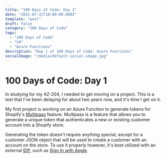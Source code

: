 ```yaml
---
title: "100 Days of Code: Day 1"
date: "2022-07-31T10:00:00.000Z"
template: "post"
draft: false
category: "100 Days of Code"
tags:
  - "100 Days of Code"
  - "C#"
  - "Azure Functions"
description: "Day 1 of 100 Days of Code: Azure Functions"
socialImage: "/media/default-social-image.jpg"
---
```



# 100 Days of Code: Day 1
In studying for my AZ-204, I needed to get moving on a project. This is a test that I've been delaying for about two years now, and it's time I get on it.

My first project is working on an Azure Function to generate tokens for Shopify's [Multipass](https://shopify.dev/api/multipass) feature. Multipass is a feature that allows you to generate a unique token that authenticates a new or existing customer account into a Shopify store.

Generating the token doesn't require anything special, except for a customer JSON object that will be used to create a customer with an account on the store. To use it properly however, it's best utilized with an external [IDP](https://en.wikipedia.org/wiki/Identity_provider), such as [Sign In with Apple](https://developer.apple.com/sign-in-with-apple/).